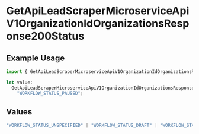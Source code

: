 # GetApiLeadScraperMicroserviceApiV1OrganizationIdOrganizationsResponse200Status

## Example Usage

```typescript
import { GetApiLeadScraperMicroserviceApiV1OrganizationIdOrganizationsResponse200Status } from "oppulence-backend-sdk/models/operations";

let value:
  GetApiLeadScraperMicroserviceApiV1OrganizationIdOrganizationsResponse200Status =
    "WORKFLOW_STATUS_PAUSED";
```

## Values

```typescript
"WORKFLOW_STATUS_UNSPECIFIED" | "WORKFLOW_STATUS_DRAFT" | "WORKFLOW_STATUS_ACTIVE" | "WORKFLOW_STATUS_PAUSED" | "WORKFLOW_STATUS_FAILED" | "WORKFLOW_STATUS_COMPLETED" | "WORKFLOW_STATUS_ARCHIVED" | "WORKFLOW_STATUS_PENDING_APPROVAL" | "WORKFLOW_STATUS_VALIDATING" | "WORKFLOW_STATUS_QUOTA_EXCEEDED" | "WORKFLOW_STATUS_WARNING"
```